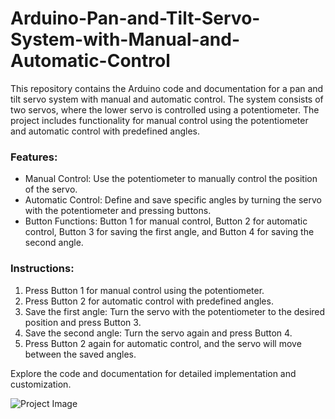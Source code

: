 # Arduino-Pan-and-Tilt-Servo-System-with-Manual-and-Automatic-Control
This repository contains the Arduino code and documentation for a pan and tilt servo system with manual and automatic control. The system consists of two servos, where the lower servo is controlled using a potentiometer. The project includes functionality for manual control using the potentiometer and automatic control with predefined angles.

### Features:
- Manual Control: Use the potentiometer to manually control the position of the servo.
- Automatic Control: Define and save specific angles by turning the servo with the potentiometer and pressing buttons.
- Button Functions: Button 1 for manual control, Button 2 for automatic control, Button 3 for saving the first angle, and Button 4 for saving the second angle.

### Instructions:
1. Press Button 1 for manual control using the potentiometer.
2. Press Button 2 for automatic control with predefined angles.
3. Save the first angle: Turn the servo with the potentiometer to the desired position and press Button 3.
4. Save the second angle: Turn the servo again and press Button 4.
5. Press Button 2 again for automatic control, and the servo will move between the saved angles.

Explore the code and documentation for detailed implementation and customization.

![Project Image](images/image1.jpg)
